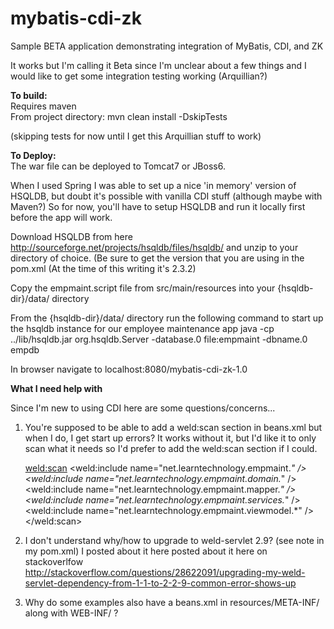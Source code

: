 mybatis-cdi-zk
=================

Sample BETA application demonstrating integration of MyBatis, CDI, and ZK

It works but I'm calling it Beta since I'm unclear about a few things and I would like to get some integration testing working (Arquillian?)

**To build:**<br/>
Requires maven<br/>
From project directory: mvn clean install -DskipTests

(skipping tests for now until I get this Arquillian stuff to work)


**To Deploy:**<br/>
The war file can be deployed to Tomcat7 or JBoss6.

When I used Spring I was able to set up a nice 'in memory' version of HSQLDB, but doubt it's possible with vanilla CDI stuff (although maybe with Maven?)
So for now, you'll have to setup HSQLDB and run it locally first before the app will work.

Download HSQLDB from here http://sourceforge.net/projects/hsqldb/files/hsqldb/ and unzip to your directory of choice.
(Be sure to get the version that you are using in the pom.xml (At the time of this writing it's 2.3.2)

Copy the empmaint.script file from src/main/resources into your {hsqldb-dir}/data/ directory

From the {hsqldb-dir}/data/ directory run the following command to start up the hsqldb instance for our employee maintenance app
java -cp ../lib/hsqldb.jar org.hsqldb.Server -database.0 file:empmaint -dbname.0 empdb

In browser navigate to localhost:8080/mybatis-cdi-zk-1.0

**What I need help with**

Since I'm new to using CDI here are some questions/concerns...

1) You're supposed to be able to add a weld:scan section in beans.xml but when I do, I get start up errors? It works without it,
but I'd like it to only scan what it needs so I'd prefer to add the weld:scan section if I could.

    <weld:scan>
		<weld:include name="net.learntechnology.empmaint.*" />
		<weld:include name="net.learntechnology.empmaint.domain.*" />
		<weld:include name="net.learntechnology.empmaint.mapper.*" />
		<weld:include name="net.learntechnology.empmaint.services.*" />
		<weld:include name="net.learntechnology.empmaint.viewmodel.*" />
	</weld:scan>

2) I don't understand why/how to upgrade to weld-servlet 2.9? (see note in my pom.xml)
I posted about it here posted about it here on stackoverlfow
http://stackoverflow.com/questions/28622091/upgrading-my-weld-servlet-dependency-from-1-1-to-2-2-9-common-error-shows-up

3) Why do some examples also have a beans.xml in resources/META-INF/ along with WEB-INF/ ?







